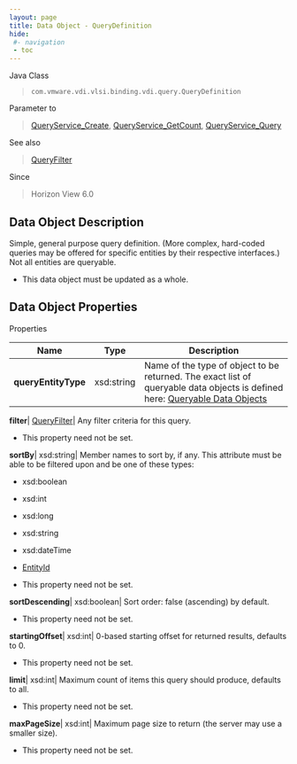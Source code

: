 ```yaml
---
layout: page
title: Data Object - QueryDefinition
hide:
 #- navigation
 - toc
---
```






Java Class  
> `com.vmware.vdi.vlsi.binding.vdi.query.QueryDefinition`

Parameter to  
> [QueryService_Create](vdi.query.QueryService.md#create), [QueryService_GetCount](vdi.query.QueryService.md#getCount), [QueryService_Query](vdi.query.QueryService.md#query)

See also  
> [QueryFilter](vdi.query.QueryFilter.Filter.md)

Since  
> Horizon View 6.0


## Data Object Description 

Simple, general purpose query definition. (More complex, hard-coded queries may be offered for specific entities by their respective interfaces.) Not all entities are queryable. 

  * This data object must be updated as a whole.



## Data Object Properties

Properties

Name |  Type |  Description   
---|---|---  
**queryEntityType**|  xsd:string|  Name of the type of object to be returned. The exact list of queryable data objects is defined here: [Queryable Data Objects](index-queries.md)   
  
**filter**| [QueryFilter](vdi.query.QueryFilter.Filter.md)|  Any filter criteria for this query.   


* This property need not be set.

  
**sortBy**|  xsd:string|  Member names to sort by, if any. This attribute must be able to be filtered upon and be one of these types: 

  * xsd:boolean
  * xsd:int
  * xsd:long
  * xsd:string
  * xsd:dateTime
  * [EntityId](vdi.EntityId.md)

  


* This property need not be set.

  
**sortDescending**|  xsd:boolean|  Sort order: false (ascending) by default.   


* This property need not be set.

  
**startingOffset**|  xsd:int|  0-based starting offset for returned results, defaults to 0.   


* This property need not be set.

  
**limit**|  xsd:int|  Maximum count of items this query should produce, defaults to all.   


* This property need not be set.

  
**maxPageSize**|  xsd:int|  Maximum page size to return (the server may use a smaller size).   


* This property need not be set.

  
  
  

  
  
